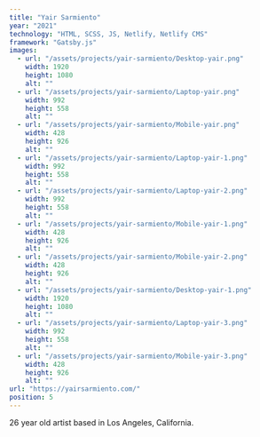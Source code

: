 ```yaml
---
title: "Yair Sarmiento"
year: "2021"
technology: "HTML, SCSS, JS, Netlify, Netlify CMS"
framework: "Gatsby.js"
images:
  - url: "/assets/projects/yair-sarmiento/Desktop-yair.png"
    width: 1920
    height: 1080
    alt: ""
  - url: "/assets/projects/yair-sarmiento/Laptop-yair.png"
    width: 992
    height: 558
    alt: ""
  - url: "/assets/projects/yair-sarmiento/Mobile-yair.png"
    width: 428
    height: 926
    alt: ""
  - url: "/assets/projects/yair-sarmiento/Laptop-yair-1.png"
    width: 992
    height: 558
    alt: ""
  - url: "/assets/projects/yair-sarmiento/Laptop-yair-2.png"
    width: 992
    height: 558
    alt: ""
  - url: "/assets/projects/yair-sarmiento/Mobile-yair-1.png"
    width: 428
    height: 926
    alt: ""
  - url: "/assets/projects/yair-sarmiento/Mobile-yair-2.png"
    width: 428
    height: 926
    alt: ""
  - url: "/assets/projects/yair-sarmiento/Desktop-yair-1.png"
    width: 1920
    height: 1080
    alt: ""
  - url: "/assets/projects/yair-sarmiento/Laptop-yair-3.png"
    width: 992
    height: 558
    alt: ""
  - url: "/assets/projects/yair-sarmiento/Mobile-yair-3.png"
    width: 428
    height: 926
    alt: ""
url: "https://yairsarmiento.com/"
position: 5
---
```


26 year old artist based in Los Angeles, California.
